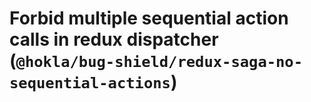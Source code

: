 # Forbid multiple sequential action calls in redux dispatcher (`@hokla/bug-shield/redux-saga-no-sequential-actions`)

<!-- end auto-generated rule header -->
